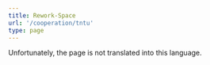 ```yaml
---
title: Rework-Space
url: '/cooperation/tntu'
type: page
---
```


Unfortunately, the page is not translated into this language.
